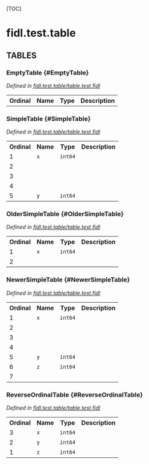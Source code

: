 [TOC]

# fidl.test.table








## **TABLES**

### EmptyTable {#EmptyTable}


*Defined in [fidl.test.table/table.test.fidl](https://fuchsia.googlesource.com/fuchsia/+/master/table.test.fidl#3)*



<table>
    <tr><th>Ordinal</th><th>Name</th><th>Type</th><th>Description</th></tr>
    </table>

### SimpleTable {#SimpleTable}


*Defined in [fidl.test.table/table.test.fidl](https://fuchsia.googlesource.com/fuchsia/+/master/table.test.fidl#6)*



<table>
    <tr><th>Ordinal</th><th>Name</th><th>Type</th><th>Description</th></tr>
    <tr id="SimpleTable.x">
            <td>1</td>
            <td><code>x</code></td>
            <td>
                <code>int64</code>
            </td>
            <td></td>
        </tr><tr id="SimpleTable.">
            <td>2</td>
            <td><code></code></td>
            <td>
                <code></code>
            </td>
            <td></td>
        </tr><tr id="SimpleTable.">
            <td>3</td>
            <td><code></code></td>
            <td>
                <code></code>
            </td>
            <td></td>
        </tr><tr id="SimpleTable.">
            <td>4</td>
            <td><code></code></td>
            <td>
                <code></code>
            </td>
            <td></td>
        </tr><tr id="SimpleTable.y">
            <td>5</td>
            <td><code>y</code></td>
            <td>
                <code>int64</code>
            </td>
            <td></td>
        </tr></table>

### OlderSimpleTable {#OlderSimpleTable}


*Defined in [fidl.test.table/table.test.fidl](https://fuchsia.googlesource.com/fuchsia/+/master/table.test.fidl#14)*



<table>
    <tr><th>Ordinal</th><th>Name</th><th>Type</th><th>Description</th></tr>
    <tr id="OlderSimpleTable.x">
            <td>1</td>
            <td><code>x</code></td>
            <td>
                <code>int64</code>
            </td>
            <td></td>
        </tr><tr id="OlderSimpleTable.">
            <td>2</td>
            <td><code></code></td>
            <td>
                <code></code>
            </td>
            <td></td>
        </tr></table>

### NewerSimpleTable {#NewerSimpleTable}


*Defined in [fidl.test.table/table.test.fidl](https://fuchsia.googlesource.com/fuchsia/+/master/table.test.fidl#19)*



<table>
    <tr><th>Ordinal</th><th>Name</th><th>Type</th><th>Description</th></tr>
    <tr id="NewerSimpleTable.x">
            <td>1</td>
            <td><code>x</code></td>
            <td>
                <code>int64</code>
            </td>
            <td></td>
        </tr><tr id="NewerSimpleTable.">
            <td>2</td>
            <td><code></code></td>
            <td>
                <code></code>
            </td>
            <td></td>
        </tr><tr id="NewerSimpleTable.">
            <td>3</td>
            <td><code></code></td>
            <td>
                <code></code>
            </td>
            <td></td>
        </tr><tr id="NewerSimpleTable.">
            <td>4</td>
            <td><code></code></td>
            <td>
                <code></code>
            </td>
            <td></td>
        </tr><tr id="NewerSimpleTable.y">
            <td>5</td>
            <td><code>y</code></td>
            <td>
                <code>int64</code>
            </td>
            <td></td>
        </tr><tr id="NewerSimpleTable.z">
            <td>6</td>
            <td><code>z</code></td>
            <td>
                <code>int64</code>
            </td>
            <td></td>
        </tr><tr id="NewerSimpleTable.">
            <td>7</td>
            <td><code></code></td>
            <td>
                <code></code>
            </td>
            <td></td>
        </tr></table>

### ReverseOrdinalTable {#ReverseOrdinalTable}


*Defined in [fidl.test.table/table.test.fidl](https://fuchsia.googlesource.com/fuchsia/+/master/table.test.fidl#29)*



<table>
    <tr><th>Ordinal</th><th>Name</th><th>Type</th><th>Description</th></tr>
    <tr id="ReverseOrdinalTable.x">
            <td>3</td>
            <td><code>x</code></td>
            <td>
                <code>int64</code>
            </td>
            <td></td>
        </tr><tr id="ReverseOrdinalTable.y">
            <td>2</td>
            <td><code>y</code></td>
            <td>
                <code>int64</code>
            </td>
            <td></td>
        </tr><tr id="ReverseOrdinalTable.z">
            <td>1</td>
            <td><code>z</code></td>
            <td>
                <code>int64</code>
            </td>
            <td></td>
        </tr></table>









